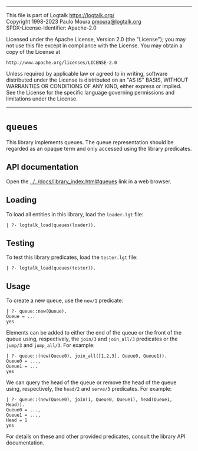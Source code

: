 ________________________________________________________________________

This file is part of Logtalk <https://logtalk.org/>  
Copyright 1998-2023 Paulo Moura <pmoura@logtalk.org>  
SPDX-License-Identifier: Apache-2.0

Licensed under the Apache License, Version 2.0 (the "License");
you may not use this file except in compliance with the License.
You may obtain a copy of the License at

    http://www.apache.org/licenses/LICENSE-2.0

Unless required by applicable law or agreed to in writing, software
distributed under the License is distributed on an "AS IS" BASIS,
WITHOUT WARRANTIES OR CONDITIONS OF ANY KIND, either express or implied.
See the License for the specific language governing permissions and
limitations under the License.
________________________________________________________________________


`queues`
========

This library implements queues. The queue representation should be regarded
as an opaque term and only accessed using the library predicates.


API documentation
-----------------

Open the [../../docs/library_index.html#queues](../../docs/library_index.html#queues)
link in a web browser.


Loading
-------

To load all entities in this library, load the `loader.lgt` file:

	| ?- logtalk_load(queues(loader)).


Testing
-------

To test this library predicates, load the `tester.lgt` file:

	| ?- logtalk_load(queues(tester)).


Usage
-----

To create a new queue, use the `new/1` predicate:

	| ?- queue::new(Queue).
	Queue = ...
	yes

Elements can be added to either the end of the queue or the front of the
queue using, respectively, the `join/3` and `join_all/3` predicates or the
`jump/3` and `jump_all/3`. For example:

	| ?- queue::(new(Queue0), join_all([1,2,3], Queue0, Queue1)).
	Queue0 = ...,
	Queue1 = ...
	yes

We can query the head of the queue or remove the head of the queue using,
respectively, the `head/2` and `serve/3` predicates. For example:

	| ?- queue::(new(Queue0), join(1, Queue0, Queue1), head(Queue1, Head)).
	Queue0 = ...,
	Queue1 = ...,
	Head = 1
	yes

For details on these and other provided predicates, consult the library
API documentation.
